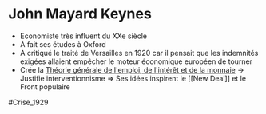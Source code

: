 # John Mayard Keynes

- Economiste très influent du XXe siècle
- A fait ses études à Oxford
- A critiqué le traité de Versailles en 1920 car il pensait que les indemnités exigées allaient empêcher le moteur économique européen de tourner
- Crée la <u>Théorie générale de l'emploi, de l'intérêt et de la monnaie</u> -> Justifie interventionnisme
=> Ses idées inspirent le [[New Deal]] et le Front populaire


#Crise_1929 